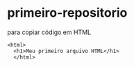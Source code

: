 # primeiro-repositorio

para copiar código em HTML
```
<html>
  <h1>Meu primeiro arquivo HTML</h1>
  </html>
 ```
